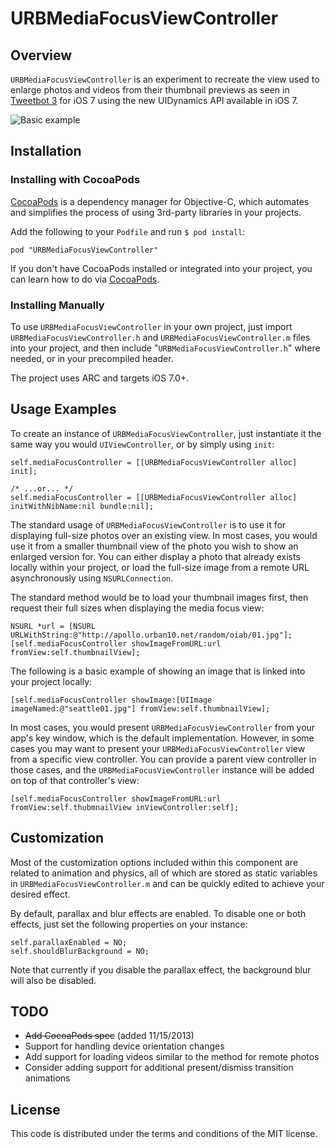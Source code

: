 URBMediaFocusViewController
============

## Overview

`URBMediaFocusViewController` is an experiment to recreate the view used to enlarge photos and videos from their thumbnail previews as seen in [Tweetbot 3](https://itunes.apple.com/app/id722294701) for iOS 7 using the new UIDynamics API available in iOS 7.

![Basic example](https://dl.dropboxusercontent.com/u/197980/Screenshots/URBMediaFocusViewController02.gif)

## Installation

### Installing with CocoaPods

[CocoaPods](http://cocoapods.org) is a dependency manager for Objective-C, which automates and simplifies the process of using 3rd-party libraries in your projects.

Add the following to your `Podfile` and run `$ pod install`:

	pod "URBMediaFocusViewController"
	
If you don't have CocoaPods installed or integrated into your project, you can learn how to do via [CocoaPods](http://cocoapods.org/).

### Installing Manually

To use `URBMediaFocusViewController` in your own project, just import `URBMediaFocusViewController.h` and `URBMediaFocusViewController.m` files into your project, and then include "`URBMediaFocusViewController.h`" where needed, or in your precompiled header.

The project uses ARC and targets iOS 7.0+.

## Usage Examples

To create an instance of `URBMediaFocusViewController`, just instantiate it the same way you would `UIViewController`, or by simply using `init`:

	self.mediaFocusController = [[URBMediaFocusViewController alloc] init];
	
	/* ...or... */
	self.mediaFocusController = [[URBMediaFocusViewController alloc] initWithNibName:nil bundle:nil];

The standard usage of `URBMediaFocusViewController` is to use it for displaying full-size photos over an existing view. In most cases, you would use it from a smaller thumbnail view of the photo you wish to show an enlarged version for. You can either display a photo that already exists locally within your project, or load the full-size image from a remote URL asynchronously using `NSURLConnection`.

The standard method would be to load your thumbnail images first, then request their full sizes when displaying the media focus view:
	
	NSURL *url = [NSURL URLWithString:@"http://apollo.urban10.net/random/oiab/01.jpg"];
	[self.mediaFocusController showImageFromURL:url fromView:self.thumbnailView];

The following is a basic example of showing an image that is linked into your project locally:

	[self.mediaFocusController showImage:[UIImage imageNamed:@"seattle01.jpg"] fromView:self.thumbnailView];
	
In most cases, you would present `URBMediaFocusViewController` from your app's key window, which is the default implementation. However, in some cases you may want to present your `URBMediaFocusViewController` view from a specific view controller. You can provide a parent view controller in those cases, and the `URBMediaFocusViewController` instance will be added on top of that controller's view:

	[self.mediaFocusController showImageFromURL:url fromView:self.thubmnailView inViewController:self];

## Customization

Most of the customization options included within this component are related to animation and physics, all of which are stored as static variables in `URBMediaFocusViewController.m` and can be quickly edited to achieve your desired effect.

By default, parallax and blur effects are enabled. To disable one or both effects, just set the following properties on your instance:

	self.parallaxEnabled = NO;
	self.shouldBlurBackground = NO;

Note that currently if you disable the parallax effect, the background blur will also be disabled.

## TODO

- ~~Add CocoaPods spec~~ (added 11/15/2013)
- Support for handling device orientation changes
- Add support for loading videos similar to the method for remote photos
- Consider adding support for additional present/dismiss transition animations

## License

This code is distributed under the terms and conditions of the MIT license.